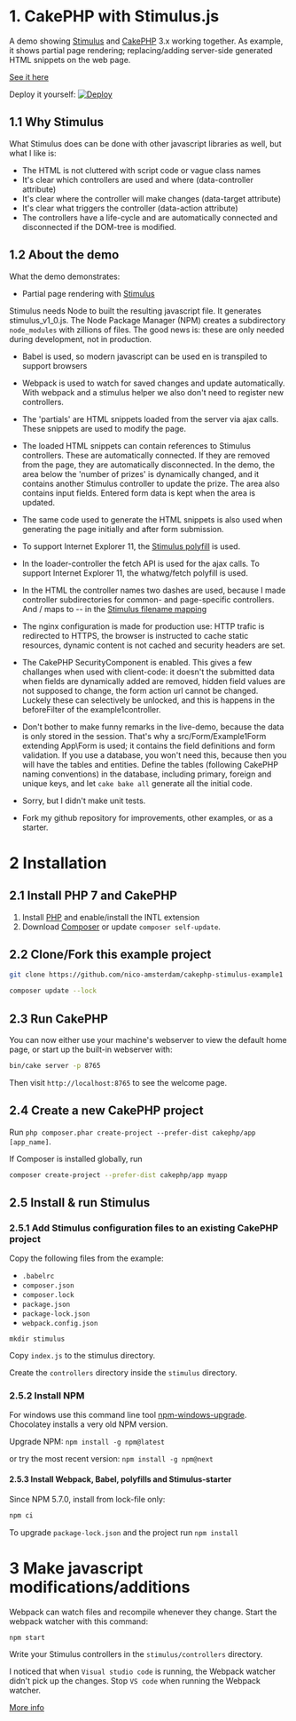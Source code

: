 # 1. CakePHP with Stimulus.js

A demo showing [Stimulus](https://stimulusjs.org) and [CakePHP](https://cakephp.org) 3.x working together.
As example, it shows partial page rendering; replacing/adding server-side generated HTML snippets on the web page.

[See it here](https://cakephp-stimulusjs.herokuapp.com)

Deploy it yourself: [![Deploy](https://www.herokucdn.com/deploy/button.svg)](https://heroku.com/deploy?template=https://github.com/nico-amsterdam/cakephp-stimulus-example1)

## 1.1 Why Stimulus

What Stimulus does can be done with other javascript libraries as well, but what I like is:
- The HTML is not cluttered with script code or vague class names
- It's clear which controllers are used and where (data-controller attribute)
- It's clear where the controller will make changes (data-target attribute)
- It's clear what triggers the controller (data-action attribute)
- The controllers have a life-cycle and are automatically connected and disconnected if the DOM-tree is modified.


## 1.2 About the demo

What the demo demonstrates: 
- Partial page rendering with [Stimulus](https://stimulusjs.org)


Stimulus needs Node to built the resulting javascript file. It generates stimulus_v1_0.js. The Node Package Manager (NPM) creates a subdirectory `node_modules` with zillions of files. The good news is: these are only needed during development, not in production. 
- Babel is used, so modern javascript can be used en is transpiled to support browsers
- Webpack is used to watch for saved changes and update automatically. With webpack and a stimulus helper we also don't need to register new controllers.

- The 'partials' are HTML snippets loaded from the server via ajax calls. These snippets are used to modify the page.
- The loaded HTML snippets can contain references to Stimulus controllers. These are automatically connected. If they are removed from the page, they are automatically disconnected. In the demo, the area below the 'number of prizes' is dynamically changed, and it contains another Stimulus controller to update the prize. The area also contains input fields. Entered form data is kept when the area is updated.
- The same code used to generate the HTML snippets is also used when generating the page initially and after form submission.
- To support Internet Explorer 11, the [Stimulus polyfill](https://stimulusjs.org/handbook/installing#browser-support) is used.
- In the loader-controller the fetch API is used for the ajax calls. To support Internet Explorer 11, the whatwg/fetch polyfill is used.
- In the HTML the controller names two dashes are used, because I made controller subdirectories for common- and page-specific controllers. And / maps to -- in the [Stimulus filename mapping](https://stimulusjs.org/handbook/installing#controller-filenames-map-to-identifiers)
- The nginx configuration is made for production use: HTTP trafic is redirected to HTTPS, the browser is instructed to cache static resources, dynamic content is not cached and security headers are set.
- The CakePHP SecurityComponent is enabled. This gives a few challanges when used with client-code: it doesn't the submitted data when fields are dynamically added are removed, hidden field values are not supposed to change, the form action url cannot be changed. Luckely these can selectively be unlocked, and this is happens in the beforeFilter of the example1controller.
- Don't bother to make funny remarks in the live-demo, because the data is only stored in the session. That's why a src/Form/Example1Form extending App\Form is used; it contains the field definitions and form validation. If you use a database, you won't need this, because then you will have the tables and entities. Define the tables (following CakePHP naming conventions) in the database, including primary, foreign and unique keys, and let `cake bake all` generate all the initial code.
- Sorry, but I didn't make unit tests.
- Fork my github repository for improvements, other examples, or as a starter.


# 2 Installation

## 2.1 Install PHP 7 and CakePHP

1. Install [PHP](https://www.php.net/manual/en/install.php) and enable/install the INTL extension
2. Download [Composer](https://getcomposer.org/doc/00-intro.md) or update `composer self-update`.

## 2.2 Clone/Fork this example project 

```bash
git clone https://github.com/nico-amsterdam/cakephp-stimulus-example1

composer update --lock
```

## 2.3 Run CakePHP 

You can now either use your machine's webserver to view the default home page, or start
up the built-in webserver with:

```bash
bin/cake server -p 8765
```

Then visit `http://localhost:8765` to see the welcome page.

## 2.4 Create a new CakePHP project

Run `php composer.phar create-project --prefer-dist cakephp/app [app_name]`.

If Composer is installed globally, run

```bash
composer create-project --prefer-dist cakephp/app myapp
```

## 2.5 Install & run Stimulus

### 2.5.1 Add Stimulus configuration files to an existing CakePHP project

Copy the following files from the example:
- `.babelrc`
- `composer.json`
- `composer.lock`
- `package.json`
- `package-lock.json`
- `webpack.config.json`

`mkdir stimulus`

Copy `index.js` to the stimulus directory.

Create the `controllers` directory inside the `stimulus` directory.

### 2.5.2 Install NPM

For windows use this command line tool [npm-windows-upgrade](https://github.com/felixrieseberg/npm-windows-upgrade). Chocolatey installs a very old NPM version.

Upgrade NPM: 
`npm install -g npm@latest`

or try the most recent version: 
`npm install -g npm@next`


#### 2.5.3 Install Webpack, Babel, polyfills and Stimulus-starter

Since NPM 5.7.0, install from lock-file only:
```bash
npm ci
```

To upgrade `package-lock.json` and the project run `npm install`

# 3 Make javascript modifications/additions

Webpack can watch files and recompile whenever they change. Start the webpack watcher with this command:
```bash
npm start
```
Write your Stimulus controllers in the `stimulus/controllers` directory.

I noticed that when `Visual studio code` is running, the Webpack watcher didn't pick up the changes. Stop `VS code` when running the Webpack watcher.

[More info](https://stimulusjs.org/handbook/introduction)


